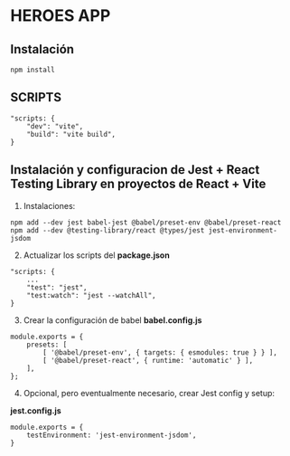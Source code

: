 # HEROES APP

## Instalación
```
npm install
```

## SCRIPTS
```
"scripts: {
    "dev": "vite",
    "build": "vite build",
}
```

## Instalación y configuracion de Jest + React Testing Library en proyectos de React + Vite

1. Instalaciones:
```
npm add --dev jest babel-jest @babel/preset-env @babel/preset-react 
npm add --dev @testing-library/react @types/jest jest-environment-jsdom
```

2. Actualizar los scripts del __package.json__
```
"scripts: {
    ...
    "test": "jest",
    "test:watch": "jest --watchAll",
}
```

3. Crear la configuración de babel __babel.config.js__
```
module.exports = {
    presets: [
        [ '@babel/preset-env', { targets: { esmodules: true } } ],
        [ '@babel/preset-react', { runtime: 'automatic' } ],
    ],
};
```

4. Opcional, pero eventualmente necesario, crear Jest config y setup:

__jest.config.js__
```
module.exports = {
    testEnvironment: 'jest-environment-jsdom',
}
```
